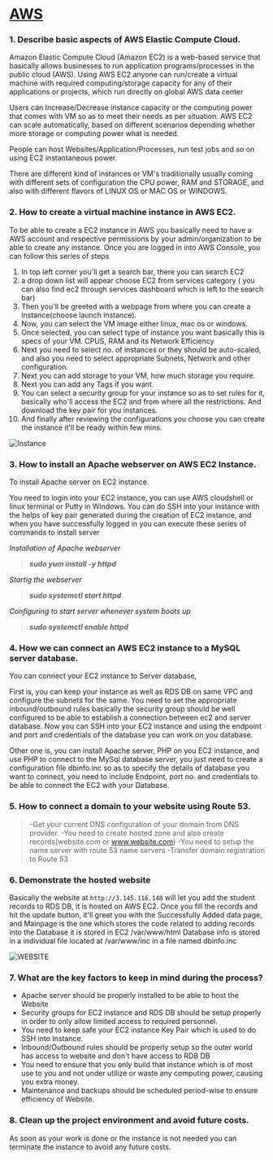 # [AWS](http://3.145.116.148/index.php)

### 1. Describe basic aspects of AWS Elastic Compute Cloud.

Amazon Elastic Compute Cloud (Amazon EC2) is a web-based service that basically allows businesses to run application programs/processes in the public cloud (AWS). Using AWS EC2 anyone can run/create a virtual machine with required computing/storage capacity for any of their applications or projects, which run directly on global AWS data center

Users can Increase/Decrease  instance capacity or the computing power that comes with VM so as to meet their needs as per situation. AWS EC2 can scale automatically, based on different scenarios depending whether more storage or computing power what is needed.

People can host Websites/Application/Processes, run test jobs and so on using EC2 instantaneous power.

There are different kind of instances or VM's traditionally usually coming with different sets of configuration the CPU power, RAM and STORAGE, and also with different flavors of LINUX OS or MAC OS or WINDOWS.

### 2. How to create a virtual machine instance in AWS EC2.

To be able to create a EC2 instance in AWS you basically need to have a AWS account and respective permissions by your admin/organization to be able to create any instance.
Once you are logged in into AWS Console, you can follow this series of steps
1. In top left corner you'll get a search bar, there you can search EC2
2. a drop down list will appear choose EC2 from services category
   ( you can also find ec2 through services dashboard which is left to the search bar)
3. Then you'll be greeted with a webpage from where you can create a instance(choose launch instance).
4. Now, you can select the VM image either linux, mac os or windows.
5. Once selected, you can select type of instance you want basically this is specs of your VM. CPUS, RAM and its Network Efficiency
6. Next you need to select no. of instances or they should be auto-scaled, and also you need to select appropriate Subnets,  Network and other configuration.
7. Next you can add storage to your VM, how much storage you require.
8. Next you can add any Tags if you want.
9. You can select a security group for your instance so as to set rules for it, basically who'll access the EC2 and from where all   the restrictions. And download the key pair for you instances.
10. And finally after reviewing the configurations you choose you can create the instance it'll be ready within few mins.

![Instance](https://user-images.githubusercontent.com/32818733/146018520-a6ff066f-1888-4705-8e44-4518ea5de2c3.png)


### 3. How to install an Apache webserver on AWS EC2 Instance.

To install Apache server on EC2 instance.

You need to login into your EC2 instance, you can use AWS cloudshell or linux terminal or Putty in Windows.
You can do SSH into your instance with the helps of key pair generated during the creation of EC2 instance, and when you have successfully logged in you can execute these series of commands to install server

*Installation of Apache webserver*

> ***sudo yum install -y httpd***

*Startig the webserver*

> ***sudo systemctl start httpd***

*Configuring to start server whenever system boots up*

> ***sudo systemctl enable httpd***


### 4. How we can connect an AWS EC2 instance to a MySQL server database.

You can connect your EC2 instance to Server database,

First is, you can keep your instance as well as RDS DB on same VPC and configure the subnets for the same.
You need to set the appropriate inbound/outbound rules basically the security group should be well configured to be able to establish a connection between ec2 and server database.
Now you can SSH into your EC2 instance and using the endpoint and port and credentials of the database you can work on you database.

Other one is, you can install Apache server, PHP on you EC2 instance, and use PHP to connect to the MySql database server, you just need to create a configuration file dbinfo.inc so as to specify the details of database you want to connect, you need to include Endpoint, port no. and credentials to be able to connect the EC2 with your Database.

### 5. How to connect a domain to your website using Route 53.

> -Get your current DNS configuration of your domain from DNS provider.
> -You need to create hosted zone and also create records(website.com or www.website.com)
> -You need to setup the name server with route 53 name servers
> -Transfer domain registration to Route 53  

### 6. Demonstrate the hosted website

Basically the website at `http://3.145.116.148` will let you add the student records to RDS DB, it is hosted on AWS EC2.
Once you fill the records and hit the update button, it'll greet you with the Successfully Added data page, and Mainpage is the one which stores the code related to adding records into the Database it is stored in EC2 /var/www/html
Database info is stored in a individual file located at /var/www/inc in a file named dbinfo.inc


![WEBSITE](https://user-images.githubusercontent.com/32818733/146018109-83654862-1bb7-4910-9762-2216c10baac4.png)


### 7. What are the key factors to keep in mind during the process?

- Apache server should be properly installed to be able to host the Website
- Security groups for EC2 instance and RDS DB should be setup properly in order to only allow limited access to required personnel.
- You need to keep safe your EC2 instance Key Pair which is used to do SSH into Instance.
- Inbound/Outbound rules should be properly setup so the outer world has access to website and don't have access to RDB DB
- You need to ensure that you only build that instance which is of most use to you and not under utilize  or waste any computing power, causing you extra money.
- Maintenance and backups should be scheduled period-wise to ensure efficiency of Website.

### 8. Clean up the project environment and avoid future costs.

As soon as your work is done or the instance is not needed you can terminate the instance to avoid any future costs.
